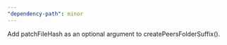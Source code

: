 ```yaml
---
"dependency-path": minor
---
```


Add patchFileHash as an optional argument to createPeersFolderSuffix().
